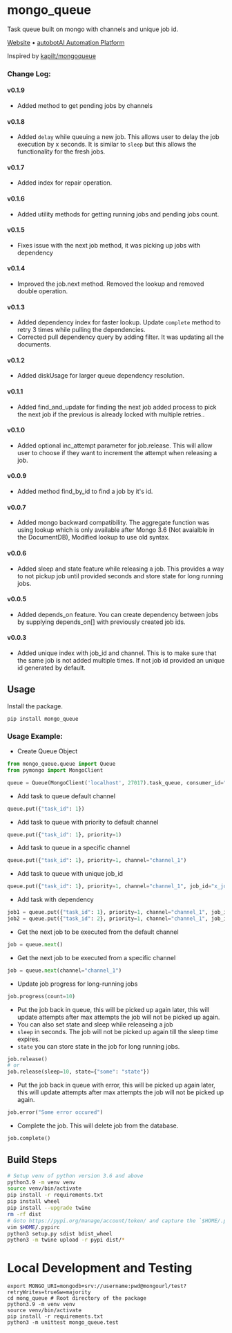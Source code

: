 # mongo_queue
Task queue built on mongo with channels and unique job id.

[Website](http://www.shunyeka.com) • [autobotAI Automation Platform](https://autobot.live/)

Inspired by [kapilt/mongoqueue](https://github.com/kapilt/mongoqueue)

### Change Log:

#### v0.1.9

- Added method to get pending jobs by channels

#### v0.1.8

- Added `delay` while queuing a new job. This allows user to delay the job execution by x seconds. It is similar to `sleep` but this allows the functionality for the fresh jobs.

#### v0.1.7

- Added index for repair operation.

#### v0.1.6

- Added utility methods for getting running jobs and pending jobs count.

#### v0.1.5

- Fixes issue with the next job method, it was picking up jobs with dependency

#### v0.1.4

- Improved the job.next method. Removed the lookup and removed double operation.

#### v0.1.3

- Added dependency index for faster lookup. Update `complete` method to retry 3 times while pulling the dependencies.
- Corrected pull dependency query by adding filter. It was updating all the documents.

#### v0.1.2

- Added diskUsage for larger queue dependency resolution.

#### v0.1.1

- Added find_and_update for finding the next job added process to pick the next job if the previous is already locked with multiple retries..

#### v0.1.0

- Added optional inc_attempt parameter for job.release. This will allow user to choose if they want to increment the attempt when releasing a job.

#### v0.0.9

- Added method find_by_id to find a job by it's id.

#### v0.0.7

- Added mongo backward compatibility. The aggregate function was using lookup which is only available after Mongo 3.6 (Not avaialble in the DocumentDB), Modified lookup to use old syntax.

#### v0.0.6

- Added sleep and state feature while releasing a job. This provides a way to not pickup job until provided seconds and store state for long running jobs.

#### v0.0.5

- Added depends_on feature. You can create dependency between jobs by supplying depends_on[] with previously created job ids. 

#### v0.0.3

-  Added unique index with job_id and channel. This is to make sure that the same job is not added multiple times. If not job id provided an unique id generated by default. 

## Usage

Install the package.

```
pip install mongo_queue
```

###  Usage Example:

*  Create Queue Object
```python
from mongo_queue.queue import Queue
from pymongo import MongoClient

queue = Queue(MongoClient('localhost', 27017).task_queue, consumer_id="consumer-1", timeout=300, max_attempts=3)
```
* Add task to queue default channel

```python
queue.put({"task_id": 1})
```

* Add task to queue with priority to default channel

```python
queue.put({"task_id": 1}, priority=1)
```

* Add task to queue in a specific channel

```python
queue.put({"task_id": 1}, priority=1, channel="channel_1")
```

* Add task to queue with unique job_id

```python
queue.put({"task_id": 1}, priority=1, channel="channel_1", job_id="x_job")
```

* Add task with dependency

```python
job1 = queue.put({"task_id": 1}, priority=1, channel="channel_1", job_id="x_job")
job2 = queue.put({"task_id": 2}, priority=1, channel="channel_1", job_id="x_job", depends_on=[job1])
```

* Get the next job to be executed from the default channel

```python
job = queue.next()
```

* Get the next job to be executed from a specific channel

```python
job = queue.next(channel="channel_1")
```

* Update job progress for long-running jobs

```python
job.progress(count=10)
```

* Put the job back in queue, this will be picked up again later, this will update attempts after max attempts the job will not be picked up again.
* You can also set state and sleep while releaseing a job
* `sleep` in seconds. The job will not be picked up again till the sleep time expires.
* `state` you can store state in the job for long running jobs.

```python
job.release()
# or
job.release(sleep=10, state={"some": "state"})
```

* Put the job back in queue with error, this will be picked up again later, this will update attempts after max attempts the job will not be picked up again.

```python
job.error("Some error occured")
```

* Complete the job. This will delete job from the database.

```python
job.complete()
```


## Build Steps

```bash
# Setup venv of python version 3.6 and above
python3.9 -m venv venv
source venv/bin/activate
pip install -r requirements.txt
pip install wheel
pip install --upgrade twine
rm -rf dist
# Goto https://pypi.org/manage/account/token/ and capture the `$HOME/.pypirc` config and create the file.
vim $HOME/.pypirc
python3 setup.py sdist bdist_wheel
python3 -m twine upload -r pypi dist/* 
```

# Local Development and Testing

```
export MONGO_URI=mongodb+srv://username:pwd@mongourl/test?retryWrites=true&w=majority
cd mong_queue # Root directory of the package
python3.9 -m venv venv
source venv/bin/activate
pip install -r requirements.txt
python3 -m unittest mongo_queue.test
```